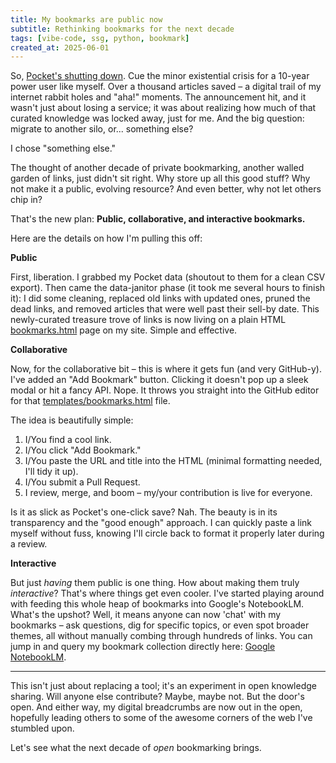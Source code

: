 ```yaml
---
title: My bookmarks are public now
subtitle: Rethinking bookmarks for the next decade
tags: [vibe-code, ssg, python, bookmark]
created_at: 2025-06-01
---
```


So, [Pocket's shutting down](https://getpocket.com/farewell). Cue the minor existential crisis for a 10-year power user like myself. Over a thousand articles saved – a digital trail of my internet rabbit holes and "aha!" moments. The announcement hit, and it wasn't just about losing a service; it was about realizing how much of that curated knowledge was locked away, just for me. And the big question: migrate to another silo, or... something else?

I chose "something else."

The thought of another decade of private bookmarking, another walled garden of links, just didn't sit right. Why store up all this good stuff? Why not make it a public, evolving resource? And even better, why not let others chip in?

That's the new plan: **Public, collaborative, and interactive bookmarks.**

Here are the details on how I'm pulling this off:

**Public**

First, liberation. I grabbed my Pocket data (shoutout to them for a clean CSV export). Then came the data-janitor phase (it took me several hours to finish it): I did some cleaning, replaced old links with updated ones, pruned the dead links, and removed articles that were well past their sell-by date. This newly-curated treasure trove of links is now living on a plain HTML [bookmarks.html](https://eug.github.io/bookmarks.html) page on my site. Simple and effective.

**Collaborative**

Now, for the collaborative bit – this is where it gets fun (and very GitHub-y). I've added an "Add Bookmark" button. Clicking it doesn't pop up a sleek modal or hit a fancy API. Nope. It throws you straight into the GitHub editor for that [templates/bookmarks.html](https://github.com/eug/eug.github.io/edit/main/templates/bookmarks.html#L14) file.

The idea is beautifully simple:

1.  I/You find a cool link.
2.  I/You click "Add Bookmark."
3.  I/You paste the URL and title into the HTML (minimal formatting needed, I'll tidy it up).
4.  I/You submit a Pull Request.
5.  I review, merge, and boom – my/your contribution is live for everyone.

Is it as slick as Pocket's one-click save? Nah. The beauty is in its transparency and the "good enough" approach. I can quickly paste a link myself without fuss, knowing I'll circle back to format it properly later during a review.

**Interactive**

But just *having* them public is one thing. How about making them truly *interactive*? That's where things get even cooler. I've started playing around with feeding this whole heap of bookmarks into Google's NotebookLM. What's the upshot? Well, it means anyone can now 'chat' with my bookmarks – ask questions, dig for specific topics, or even spot broader themes, all without manually combing through hundreds of links.  You can jump in and query my bookmark collection directly here: [Google NotebookLM](https://notebooklm.google.com/notebook/65911a6f-ce1b-4604-bb7d-178aa88f67ea?original_referer=https%3A%2F%2Fwww.google.com%23&pli=1).

---

This isn't just about replacing a tool; it's an experiment in open knowledge sharing. Will anyone else contribute? Maybe, maybe not. But the door's open. And either way, my digital breadcrumbs are now out in the open, hopefully leading others to some of the awesome corners of the web I've stumbled upon.

Let's see what the next decade of *open* bookmarking brings.
